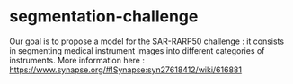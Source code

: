 # segmentation-challenge
Our goal is to propose a model for the SAR-RARP50 challenge : it consists in segmenting medical instrument images into different categories of instruments.
More information here : https://www.synapse.org/#!Synapse:syn27618412/wiki/616881
